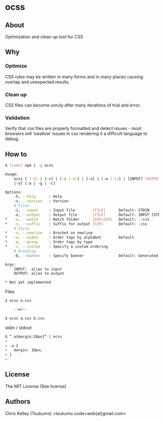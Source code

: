 # ocss


## About

Optimization and clean up tool for CSS


## Why

### Optimize
CSS rules may be written in many forms and in many places causing
overlap and unexpected results.

### Clean up
CSS files can become unruly after many iterations of trial and error.

### Validation
Verify that css files are properly formatted and detect issues - most
browsers will ‘swallow’ issues in css rendering it a difficult language
to debug.


## How to

```sh
$ [sudo] npm i -g ocss
```

```sh
Usage:
    ocss [ [-h] | [-v] | [-i [-o]] | [-o] | [-w [-s]] | [INPUT] [OUTPUT] ]
    [-n] [-a | -g | -c]

Options:
    -h, --help      : Help
    -v, --version   : Version
    # Files
    -i, --input     : Input file        [FILE]      Default: STDIN
    -o, --output    : Output file       [FILE]      Default: INPUT (STDIN > STDOUT)
*   -w, --watch     : Watch folder      [DIR:DIR]   Default: .:css
*   -s, --suffix    : Suffix for output [STR]       Default: .css
    # Style
*   -n, --newline   : Bracket on newline
*   -a, --alpha     : Order tags by alphabet        Default
*   -g, --group     : Order tags by type
*   -c, --custom    : Specify a custom ordering
    # Branding
    -b, --banner    : Specify banner                Default: Generated with OCSS: TIMESTAMP

Args:
    INPUT:  alias to input
    OUTPUT: alias to output

* Not yet implemented
```

Files
```sh
$ ocss a.css

    --or--

$ ocss a.css b.css
```

stdin / stdout
```sh
$ “.a{margin:10px}” | ocss
>
> .a {
>   margin: 10px;
> }
>
```


## License

The MIT License
(See license)


## Authors
Chris Kelley (Tsukumo) <tsukumo.code+web(at)gmail.com>

